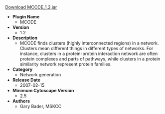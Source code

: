 <a href="MCODE_1.2.jar">Download MCODE_1.2.jar</a>

* __Plugin Name__
  * MCODE
* __Version__
  * 1.2
* __Description__
  * MCODE finds clusters (highly interconnected regions) in a network. Clusters mean different things in different types of networks. For instance, clusters in a protein-protein interaction network are often protein complexes and parts of pathways, while clusters in a protein similarity network represent protein families.
* __Category__
  * Network generation
* __Release Date__
  * 2007-02-15
* __Minimum Cytoscape Version__
  * 2.5
* __Authors__
  * Gary Bader, MSKCC
